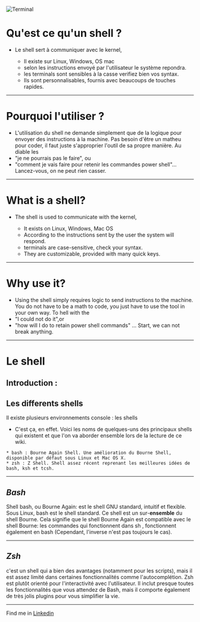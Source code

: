 ![Terminal](https://cdn.pixabay.com/photo/2013/07/13/13/41/bash-161382_960_720.png)
# Qu'est ce qu'un shell ?

* Le shell sert à communiquer avec le kernel,

  * Il existe sur Linux, Windows, OS mac
  * selon les instructions envoyé par l'utilisateur le système repondra.
  * les terminals sont sensibles à la casse verifiez bien vos syntax.
  * Ils sont personnalisables, fournis avec beaucoups de touches rapides.
***
# Pourquoi l'utiliser ?

* L'utilisation du shell ne demande simplement que de la logique pour envoyer des instructions à la machine. Pas besoin d'être un matheu pour coder, il faut juste s'approprier l'outil de sa propre manière. 
    Au diable les 
* "je ne pourrais pas le faire", ou
* "comment je vais faire  pour retenir les commandes power shell"... Lancez-vous, on ne peut rien casser.
***
# What is a shell?

* The shell is used to communicate with the kernel,

  * It exists on Linux, Windows, Mac OS
  * According to the instructions sent by the user the system will respond.
  * terminals are case-sensitive, check your syntax.
  * They are customizable, provided with many quick keys.
***
# Why use it?

* Using the shell simply requires logic to send instructions to the machine. You do not have to be a math to code, you just have to use the tool in your own way. 
    To hell with the 
* "I could not do it",or
* "how will I do to retain power shell commands" ... Start, we can not break anything.
***
# Le shell

## Introduction : 
## Les differents shells

Il existe plusieurs environnements console : les shells
* C'est ça, en effet. Voici les noms de quelques-uns des principaux shells qui existent et que l'on va aborder ensemble lors de la lecture de ce wiki.
```
* bash : Bourne Again Shell. Une amélioration du Bourne Shell, disponible par défaut sous Linux et Mac OS X.
* zsh : Z Shell. Shell assez récent reprenant les meilleures idées de bash, ksh et tcsh.
```

***

## _Bash_

Shell bash, ou Bourne Again: est le shell GNU standard, intuitif et flexible. Sous Linux, bash est le shell standard. Ce shell est un sur-__ensemble__ du shell Bourne. Cela signifie que le shell Bourne Again est compatible avec le shell Bourne: les commandes qui fonctionnent dans sh , fonctionnent également en bash (Cependant, l'inverse n'est pas toujours le cas).
***
## _Zsh_

c'est un shell qui a bien des avantages (notamment pour les scripts), mais il est assez limité dans certaines fonctionnalités comme l'autocomplétion. Zsh est plutôt orienté pour l'interactivité avec l'utilisateur. Il inclut presque toutes les fonctionnalités que vous attendez de Bash, mais il comporte également de très jolis plugins pour vous simplifier la vie.
***
Find me in [Linkedin](https://www.linkedin.com/in/fran%C3%A7oisparent/)
